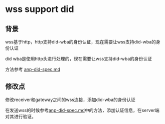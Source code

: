 # wss support did

## 背景

wss基于http，http支持did-wba的身份认证，现在需要让wss支持did-wba的身份认证

did wba是使用http头进行处理的，现在需要让wss支持did-wba的身份认证

方法参考 [anp-did-spec.md](./anp-did-spec.md)

## 修改点

修改receiver和gateway之间的wss连接，添加did-wba的身份认证

在发送wss的时候参考[anp-did-spec.md](./anp-did-spec.md)中的方法，添加认证信息，在server端对其进行验证。

